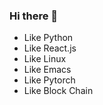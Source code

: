 ### Hi there 👋

* Like Python
* Like React.js
* Like Linux
* Like Emacs
* Like Pytorch
* Like Block Chain
